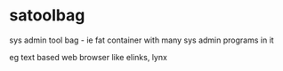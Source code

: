 # satoolbag
sys admin tool bag - ie fat container with many sys admin programs in it


eg text based web browser like elinks, lynx

